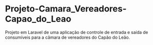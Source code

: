 # Projeto-Camara_Vereadores-Capao_do_Leao
Projeto em Laravel de uma aplicação de controle de entrada e saída de consumíveis para a câmara de vereadores do Capão do Leão.
